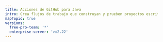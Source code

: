 ```yaml
---
title: Acciones de GitHub para Java
intro: Crea flujos de trabajo que construyan y prueben proyectos escritos en Java.
mapTopic: true
versions:
  free-pro-team: '*'
  enterprise-server: '>=2.22'
---
```


